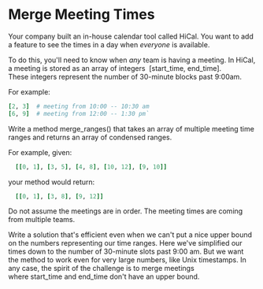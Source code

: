 # Merge Meeting Times

Your company built an in-house calendar tool called HiCal. You want to add a feature to see the times in a day when *everyone* is available.

To do this, you'll need to know when *any* team is having a meeting. In HiCal, a meeting is stored as an array of integers 
[start_time, end_time]. These integers represent the number of 30-minute blocks past 9:00am.

For example:

``` ruby
[2, 3]  # meeting from 10:00 -- 10:30 am
[6, 9]  # meeting from 12:00 -- 1:30 pm`
```

Write a method merge_ranges() that takes an array of multiple meeting time ranges and returns an array of condensed ranges.

For example, given:

``` ruby
  [[0, 1], [3, 5], [4, 8], [10, 12], [9, 10]]
```

your method would return:

``` ruby
  [[0, 1], [3, 8], [9, 12]]
```

Do not assume the meetings are in order. The meeting times are coming from multiple teams.

Write a solution that's efficient even when we can't put a nice upper bound on the numbers representing our time ranges. Here we've simplified 
our times down to the number of 30-minute slots past 9:00 am. But we want the method to work even for very large numbers, like Unix timestamps. In any case, the spirit of the challenge is to merge meetings where start_time and end_time don't have an upper bound.
